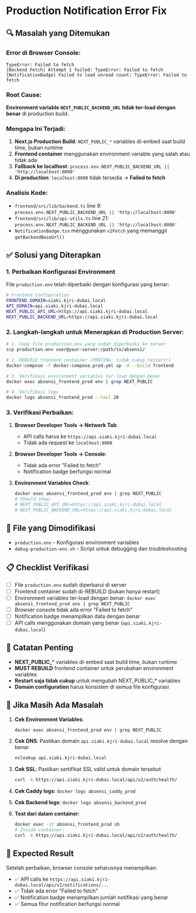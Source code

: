 # Production Notification Error Fix

## 🔍 Masalah yang Ditemukan

### Error di Browser Console:
```
TypeError: Failed to fetch
[Backend Fetch] Attempt 1 failed: TypeError: Failed to fetch
[NotificationBadge] Failed to load unread count: TypeError: Failed to fetch
```

### Root Cause:
**Environment variable `NEXT_PUBLIC_BACKEND_URL` tidak ter-load dengan benar** di production build.

### Mengapa Ini Terjadi:
1. **Next.js Production Build**: `NEXT_PUBLIC_*` variables di-embed saat build time, bukan runtime
2. **Frontend container** menggunakan environment variable yang salah atau tidak ada
3. **Fallback ke localhost**: `process.env.NEXT_PUBLIC_BACKEND_URL || 'http://localhost:8000'`
4. **Di production**: `localhost:8000` tidak tersedia → **Failed to fetch**

### Analisis Kode:
- `frontend/src/lib/backend.ts` line 9: `process.env.NEXT_PUBLIC_BACKEND_URL || 'http://localhost:8000'`
- `frontend/src/lib/api-utils.ts` line 21: `process.env.NEXT_PUBLIC_BACKEND_URL || 'http://localhost:8000'`
- `NotificationBadge.tsx` menggunakan `v2Fetch` yang memanggil `getBackendBaseUrl()`

## ✅ Solusi yang Diterapkan

### 1. Perbaikan Konfigurasi Environment
File `production.env` telah diperbaiki dengan konfigurasi yang benar:

```bash
# Frontend Configuration
FRONTEND_DOMAIN=siaki.kjri-dubai.local
API_DOMAIN=api.siaki.kjri-dubai.local
NEXT_PUBLIC_API_URL=https://api.siaki.kjri-dubai.local
NEXT_PUBLIC_BACKEND_URL=https://api.siaki.kjri-dubai.local
```

### 2. Langkah-langkah untuk Menerapkan di Production Server:

```bash
# 1. Copy file production.env yang sudah diperbaiki ke server
scp production.env user@your-server:/path/to/absensi/

# 2. REBUILD frontend container (PENTING: tidak cukup restart!)
docker-compose -f docker-compose.prod.yml up -d --build frontend

# 3. Verifikasi environment variables ter-load dengan benar
docker exec absensi_frontend_prod env | grep NEXT_PUBLIC

# 4. Verifikasi logs
docker logs absensi_frontend_prod --tail 20
```

### 3. Verifikasi Perbaikan:

1. **Browser Developer Tools → Network Tab**:
   - API calls harus ke `https://api.siaki.kjri-dubai.local`
   - Tidak ada request ke `localhost:8000`

2. **Browser Developer Tools → Console**:
   - Tidak ada error "Failed to fetch"
   - Notification badge berfungsi normal

3. **Environment Variables Check**:
   ```bash
   docker exec absensi_frontend_prod env | grep NEXT_PUBLIC
   # Should show:
   # NEXT_PUBLIC_API_URL=https://api.siaki.kjri-dubai.local
   # NEXT_PUBLIC_BACKEND_URL=https://api.siaki.kjri-dubai.local
   ```

## 🔧 File yang Dimodifikasi

- `production.env` - Konfigurasi environment variables
- `debug-production-env.sh` - Script untuk debugging dan troubleshooting

## 📋 Checklist Verifikasi

- [ ] File `production.env` sudah diperbarui di server
- [ ] Frontend container sudah di-REBUILD (bukan hanya restart)
- [ ] Environment variables ter-load dengan benar: `docker exec absensi_frontend_prod env | grep NEXT_PUBLIC`
- [ ] Browser console tidak ada error "Failed to fetch"
- [ ] Notification badge menampilkan data dengan benar
- [ ] API calls menggunakan domain yang benar (`api.siaki.kjri-dubai.local`)

## 🚨 Catatan Penting

- **NEXT_PUBLIC_*** variables di-embed saat build time, bukan runtime
- **MUST REBUILD** frontend container untuk perubahan environment variables
- **Restart saja tidak cukup** untuk mengubah NEXT_PUBLIC_* variables
- **Domain configuration** harus konsisten di semua file konfigurasi

## 🔄 Jika Masih Ada Masalah

1. **Cek Environment Variables**:
   ```bash
   docker exec absensi_frontend_prod env | grep NEXT_PUBLIC
   ```

2. **Cek DNS**: Pastikan domain `api.siaki.kjri-dubai.local` resolve dengan benar
   ```bash
   nslookup api.siaki.kjri-dubai.local
   ```

3. **Cek SSL**: Pastikan sertifikat SSL valid untuk domain tersebut
   ```bash
   curl -k https://api.siaki.kjri-dubai.local/api/v2/auth/health/
   ```

4. **Cek Caddy logs**: `docker logs absensi_caddy_prod`

5. **Cek Backend logs**: `docker logs absensi_backend_prod`

6. **Test dari dalam container**:
   ```bash
   docker exec -it absensi_frontend_prod sh
   # Inside container:
   curl -k https://api.siaki.kjri-dubai.local/api/v2/auth/health/
   ```

## 🎯 Expected Result

Setelah perbaikan, browser console seharusnya menampilkan:
- ✅ API calls ke `https://api.siaki.kjri-dubai.local/api/v2/notifications/...`
- ✅ Tidak ada error "Failed to fetch"
- ✅ Notification badge menampilkan jumlah notifikasi yang benar
- ✅ Semua fitur notification berfungsi normal
